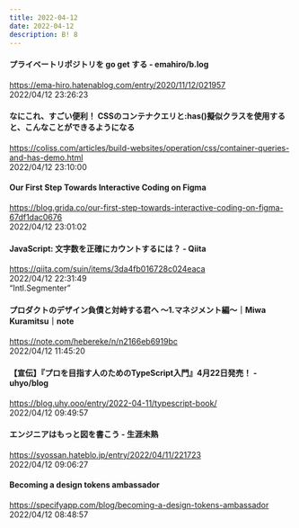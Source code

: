 ```yaml
---
title: 2022-04-12
date: 2022-04-12
description: B! 8
---
```


#### プライベートリポジトリを go get する - emahiro/b.log
https://ema-hiro.hatenablog.com/entry/2020/11/12/021957<br>
2022/04/12 23:26:23<br>


#### なにこれ、すごい便利！ CSSのコンテナクエリと:has()擬似クラスを使用すると、こんなことができるようになる
https://coliss.com/articles/build-websites/operation/css/container-queries-and-has-demo.html<br>
2022/04/12 23:10:00<br>


#### Our First Step Towards Interactive Coding on Figma
https://blog.grida.co/our-first-step-towards-interactive-coding-on-figma-67df1dac0676<br>
2022/04/12 23:01:02<br>


#### JavaScript: 文字数を正確にカウントするには？ - Qiita
https://qiita.com/suin/items/3da4fb016728c024eaca<br>
2022/04/12 22:31:49<br>
“Intl.Segmenter”


#### プロダクトのデザイン負債と対峙する君へ 〜1.マネジメント編〜｜Miwa Kuramitsu｜note
https://note.com/hebereke/n/n2166eb6919bc<br>
2022/04/12 11:45:20<br>


#### 【宣伝】『プロを目指す人のためのTypeScript入門』4月22日発売！ - uhyo/blog
https://blog.uhy.ooo/entry/2022-04-11/typescript-book/<br>
2022/04/12 09:49:57<br>


#### エンジニアはもっと図を書こう - 生涯未熟
https://syossan.hateblo.jp/entry/2022/04/11/221723<br>
2022/04/12 09:06:27<br>


#### Becoming a design tokens ambassador
https://specifyapp.com/blog/becoming-a-design-tokens-ambassador<br>
2022/04/12 08:48:57<br>


